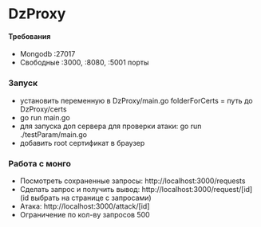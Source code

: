# DzProxy

#### Требования
- Mongodb :27017
- Свободные :3000, :8080, :5001 порты


### Запуск
- установить переменную в DzProxy/main.go folderForCerts = путь до DzProxy/certs
- go run main.go
- для запуска доп сервера для проверки атаки: go run ./testParam/main.go
- добавить root сертификат в браузер

### Работа с монго
- Посмотреть сохраненные запросы: http://localhost:3000/requests
- Сделать запрос и получить вывод: http://localhost:3000/request/[id] (id выбрать на странице с запросами)
- Атака: http://localhost:3000/attack/[id] 
- Ограничение по кол-ву запросов 500
